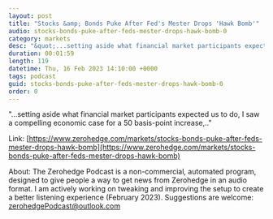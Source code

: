 ```yaml
---
layout: post
title: "Stocks &amp; Bonds Puke After Fed's Mester Drops 'Hawk Bomb'"
audio: stocks-bonds-puke-after-feds-mester-drops-hawk-bomb-0
category: markets
desc: "&quot;...setting aside what financial market participants expected us to do, I saw a compelling economic case for a 50 basis-point increase,..&quot;"
duration: 00:01:59
length: 119
datetime: Thu, 16 Feb 2023 14:10:00 +0000
tags: podcast
guid: stocks-bonds-puke-after-feds-mester-drops-hawk-bomb-0
order: 0
---
```

&quot;...setting aside what financial market participants expected us to do, I saw a compelling economic case for a 50 basis-point increase,..&quot;

Link: [https://www.zerohedge.com/markets/stocks-bonds-puke-after-feds-mester-drops-hawk-bomb](https://www.zerohedge.com/markets/stocks-bonds-puke-after-feds-mester-drops-hawk-bomb)

About: The Zerohedge Podcast is a non-commercial, automated program, designed to give people a way to get news from Zerohedge in an audio format.  I am actively working on tweaking and improving the setup to create a better listening experience (February 2023).  Suggestions are welcome: [zerohedgePodcast@outlook.com](mailto:zerohedgePodcast@outlook.com)